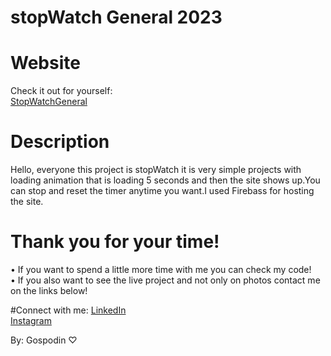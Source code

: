 # stopWatch General 2023

# Website
Check it out for yourself: <br>
[StopWatchGeneral](https://stopwatch-b5b6a.web.app/) 

# Description
Hello, everyone this project is stopWatch it is very simple projects with loading animation that is loading 5 seconds and then the site shows up.You can stop and reset the timer anytime you want.I used Firebass for hosting the site.

# Thank you for your time!
• If you want to spend a little more time with me you can check my code! <br>
• If you also want to see the live project and not only on photos contact me on the links below!

#Connect with me:
[LinkedIn](https://www.linkedin.com/in/gospodin-gospodinov-853b3a23b/) <br>
[Instagram](https://www.instagram.com/dinkichae/)

By: Gospodin ♡
